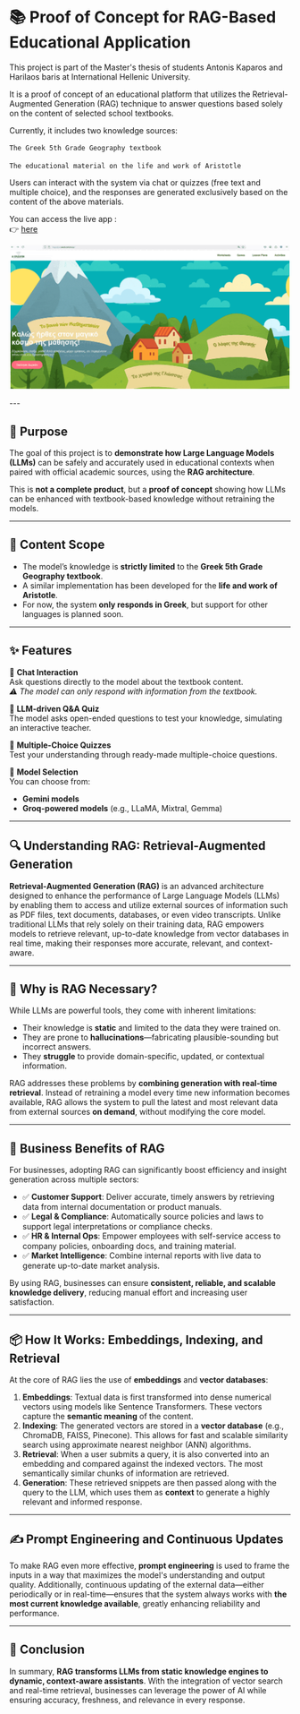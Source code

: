 # 📚 Proof of Concept for RAG-Based Educational Application 

This project is part of the Master's thesis of students Antonis Kaparos and Harilaos baris at International Hellenic University.

It is a proof of concept of an educational platform that utilizes the Retrieval-Augmented Generation (RAG) technique to answer questions based solely on the content of selected school textbooks.

Currently, it includes two knowledge sources:

    The Greek 5th Grade Geography textbook

    The educational material on the life and work of Aristotle

Users can interact with the system via chat or quizzes (free text and multiple choice), and the responses are generated exclusively based on the content of the above materials.

You can access the live app :  
👉 [here](https://ab.aieducation.icu)

<p align="center">
  <img src="assets/ai_education.gif" width="500"/>
</p>
---

## 🎯 Purpose

The goal of this project is to **demonstrate how Large Language Models (LLMs)** can be safely and accurately used in educational contexts when paired with official academic sources, using the **RAG architecture**.

This is **not a complete product**, but a **proof of concept** showing how LLMs can be enhanced with textbook-based knowledge without retraining the models.

---

## 📘 Content Scope

- The model’s knowledge is **strictly limited** to the **Greek 5th Grade Geography textbook**.
- A similar implementation has been developed for the **life and work of Aristotle**.
- For now, the system **only responds in Greek**, but support for other languages is planned soon.

---

## ✨ Features

🔹 **Chat Interaction**  
Ask questions directly to the model about the textbook content.  
*⚠️ The model can only respond with information from the textbook.*

🔹 **LLM-driven Q&A Quiz**  
The model asks open-ended questions to test your knowledge, simulating an interactive teacher.

🔹 **Multiple-Choice Quizzes**  
Test your understanding through ready-made multiple-choice questions.

🔹 **Model Selection**  
You can choose from:
- **Gemini models**
- **Groq-powered models** (e.g., LLaMA, Mixtral, Gemma)

---



## 🔍 Understanding RAG: Retrieval-Augmented Generation

**Retrieval-Augmented Generation (RAG)** is an advanced architecture designed to enhance the performance of Large Language Models (LLMs) by enabling them to access and utilize external sources of information such as PDF files, text documents, databases, or even video transcripts. Unlike traditional LLMs that rely solely on their training data, RAG empowers models to retrieve relevant, up-to-date knowledge from vector databases in real time, making their responses more accurate, relevant, and context-aware.

---

## 🧠 Why is RAG Necessary?

While LLMs are powerful tools, they come with inherent limitations:

- Their knowledge is **static** and limited to the data they were trained on.
- They are prone to **hallucinations**—fabricating plausible-sounding but incorrect answers.
- They **struggle** to provide domain-specific, updated, or contextual information.

RAG addresses these problems by **combining generation with real-time retrieval**. Instead of retraining a model every time new information becomes available, RAG allows the system to pull the latest and most relevant data from external sources **on demand**, without modifying the core model.

---

## 💼 Business Benefits of RAG

For businesses, adopting RAG can significantly boost efficiency and insight generation across multiple sectors:

- ✅ **Customer Support**: Deliver accurate, timely answers by retrieving data from internal documentation or product manuals.
- ✅ **Legal & Compliance**: Automatically source policies and laws to support legal interpretations or compliance checks.
- ✅ **HR & Internal Ops**: Empower employees with self-service access to company policies, onboarding docs, and training material.
- ✅ **Market Intelligence**: Combine internal reports with live data to generate up-to-date market analysis.

By using RAG, businesses can ensure **consistent, reliable, and scalable knowledge delivery**, reducing manual effort and increasing user satisfaction.

---

## 📦 How It Works: Embeddings, Indexing, and Retrieval

At the core of RAG lies the use of **embeddings** and **vector databases**:

1. **Embeddings**: Textual data is first transformed into dense numerical vectors using models like Sentence Transformers. These vectors capture the **semantic meaning** of the content.
2. **Indexing**: The generated vectors are stored in a **vector database** (e.g., ChromaDB, FAISS, Pinecone). This allows for fast and scalable similarity search using approximate nearest neighbor (ANN) algorithms.
3. **Retrieval**: When a user submits a query, it is also converted into an embedding and compared against the indexed vectors. The most semantically similar chunks of information are retrieved.
4. **Generation**: These retrieved snippets are then passed along with the query to the LLM, which uses them as **context** to generate a highly relevant and informed response.

---

## ✍️ Prompt Engineering and Continuous Updates

To make RAG even more effective, **prompt engineering** is used to frame the inputs in a way that maximizes the model's understanding and output quality. Additionally, continuous updating of the external data—either periodically or in real-time—ensures that the system always works with **the most current knowledge available**, greatly enhancing reliability and performance.

---

## 🧩 Conclusion

In summary, **RAG transforms LLMs from static knowledge engines to dynamic, context-aware assistants**. With the integration of vector search and real-time retrieval, businesses can leverage the power of AI while ensuring accuracy, freshness, and relevance in every response.


